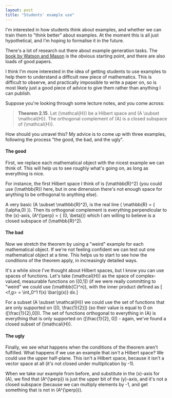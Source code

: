 ```yaml
---
layout: post
title: "Students' example use"
---
```


I'm interested in how students think about examples, and whether we can train them to "think better" about examples. At the moment this is all just hypothetical, and I'm hoping to formalise it in the future. 

There's a lot of research out there about example generation tasks. The [book by Watson and Mason](https://www.taylorfrancis.com/books/mono/10.4324/9781410613714/mathematics-constructive-activity-anne-watson-john-mason) is the obvious starting point, and there are also loads of good papers.

I think I'm more interested in the idea of getting students to use examples to help them to understand a difficult new piece of mathematics. This is difficult to observe, and practically impossible to write a paper on, so is most likely just a good piece of advice to give them rather than anything I can publish.

Suppose you're looking through some lecture notes, and you come across:

> **Theorem 2.15**. Let \(\mathcal{H}\) be a Hilbert space and \(A \subset \mathcal{H}\). The orthogonal complement of \(A\) is a closed subspace of \(\mathcal{H}\).

How should you unravel this? My advice is to come up with three examples, following the process "the good, the bad, and the ugly".

#### The good

First, we replace each mathematical object with the nicest example we can think of. This will help us to see roughly what's going on, as long as everything is nice.

For instance, the first Hilbert space I think of is \(\mathbb{R}^2\) (you could use \(\mathbb{R}\) here, but in one dimension there's not enough space for anything to be orthogonal to anything else).

A very basic \(A \subset \mathbb{R}^2\), is the real line \( \mathbb{R} = \{ (\alpha,0) \}\). Then its orthogonal complement is everything perpendicular to the \(x\)-axis,  \(A^{\perp} = \{ (0, \beta)\}\) which I *am* willing to believe is a closed subspace of \(\mathbb{R}^2\).

#### The bad

Now we stretch the theorem by using a "weird" example for each mathematical object. If we're not feeling confident we can test out one mathematical object at a time. This helps us to start to see how the conditions of the theorem apply, in increasingly detailed ways.

It's a while since I've thought about Hilbert spaces, but I know you can use spaces of functions. Let's take \(\mathcal{H}\) as the space of complex-valued, measurable functions on \([0,1]\) (if we were really committing to "weird" we could use \(\mathbb{C}^n\)), with the inner product defined as
\[ <f,g> = \int_0^1 f(x) \bar{g(x)} dx.\]

For a subset \(A \subset \mathcal{H}\) we could use the set of functions that are only supported on \([0, \frac{1}{2}]\) (so their value is equal to 0 on \([\frac{1}{2},0]\)). The set of functions orthogonal to everything in \(A\) is everything that is only supported on \([\frac{1}{2}, 0]\) - again, we've found a closed subset of \(\mathcal{H}\). 

#### The ugly

Finally, we see what happens when the conditions of the theorem aren't fulfilled. What happens if we use an example that *isn't* a Hilbert space? We could use the upper half-plane. This isn't a Hilbert space, because it isn't a vector space at all (it's not closed under multiplication by -1). 

When we take our example from before, and substitute in the \(x\)-axis for \(A\), we find that \(A^{\perp}\) is just the upper bit of the \(y\)-axis, and it's not a closed subspace (because we can multiply elements by -1, and get something that is not in \(A^{\perp}\)). 

